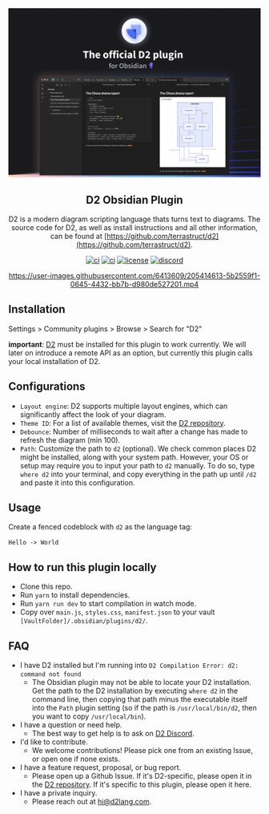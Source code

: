<div align="center">
  <img src="./docs/assets/banner.png" alt="D2" />
  <h2>
    D2 Obsidian Plugin
  </h2>

D2 is a modern diagram scripting language thats turns text to diagrams. The source code for D2, as well as install instructions and all other information, can be found at
[https://github.com/terrastruct/d2](https://github.com/terrastruct/d2).

[![ci](https://github.com/terrastruct/d2-obsidian/actions/workflows/ci.yml/badge.svg)](https://github.com/terrastruct/d2-obsidian/actions/workflows/ci.yml)
[![ci](https://github.com/terrastruct/d2-obsidian/actions/workflows/daily.yml/badge.svg)](https://github.com/terrastruct/d2-obsidian/actions/workflows/daily.yml)
[![license](https://img.shields.io/github/license/terrastruct/d2-obsidian?color=9cf)](./LICENSE.txt)
[![discord](https://img.shields.io/discord/1039184639652265985?label=discord)](https://discord.gg/NF6X8K4eDq)

https://user-images.githubusercontent.com/6413609/205414613-5b2559f1-0645-4432-bb7b-d980de527201.mp4

</div>

## Installation

Settings > Community plugins > Browse > Search for "D2"

**important**: [D2](https://github.com/terrastruct/d2) must be installed for this plugin to work currently. We will later on introduce a remote API as an option, but currently this plugin calls your local installation of D2.

## Configurations

- `Layout engine`: D2 supports multiple layout engines, which can significantly affect the look of your diagram.
- `Theme ID`: For a list of available themes, visit the [D2 repository](https://github.com/terrastruct/d2/tree/master/d2themes).
- `Debounce`: Number of milliseconds to wait after a change has made to refresh the diagram (min 100).
- `Path`: Customize the path to `d2` (optional). We check common places D2 might be installed, along with your system path. However, your OS or setup may require you to input your path to `d2` manually. To do so, type `where d2` into your terminal, and copy everything in the path up until `/d2` and paste it into this configuration.

## Usage

Create a fenced codeblock with `d2` as the language tag:

```d2
Hello -> World
```

## How to run this plugin locally

- Clone this repo.
- Run `yarn` to install dependencies.
- Run `yarn run dev` to start compilation in watch mode.
- Copy over `main.js`, `styles.css`, `manifest.json` to your vault `[VaultFolder]/.obsidian/plugins/d2/`.

## FAQ

- I have D2 installed but I'm running into `D2 Compilation Error: d2: command not found`
  - The Obsidian plugin may not be able to locate your D2 installation. Get the path to the D2 installation by executing `where d2` in the command line, then copying that path minus the executable itself into the `Path` plugin setting (so if the path is `/usr/local/bin/d2`, then you want to copy `/usr/local/bin`).
- I have a question or need help.
  - The best way to get help is to ask on [D2 Discord](https://discord.gg/NF6X8K4eDq).
- I'd like to contribute.
  - We welcome contributions! Please pick one from an existing Issue, or open one if none exists.
- I have a feature request, proposal, or bug report.
  - Please open up a Github Issue. If it's D2-specific, please open it in the [D2 repository](https://github.com/terrastruct/d2). If it's specific to this plugin, please open it here.
- I have a private inquiry.
  - Please reach out at [hi@d2lang.com](hi@d2lang.com).
